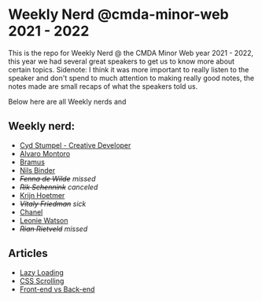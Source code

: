 # Weekly Nerd @cmda-minor-web 2021 - 2022

This is the repo for Weekly Nerd @ the CMDA Minor Web year 2021 - 2022, this year we had several great speakers to get us to know more about certain topics.
Sidenote: I think it was more important to really listen to the speaker and don't spend to much attention to making really good notes, the notes made are small recaps of what the speakers told us.

Below here are all Weekly nerds and 


## Weekly nerd:
- [Cyd Stumpel - Creative Developer]()
- [Alvaro Montoro]()
- [Bramus]()
- [Nils Binder]()
- _~~Fenna de Wilde~~ missed_
- _~~Rik Schennink~~ canceled_
- [Krijn Hoetmer]()
- _~~Vitaly Friedman~~ sick_
- [Chanel]()
- [Leonie Watson]()
- _~~Rian Rietveld~~ missed_

## Articles
- [Lazy Loading]()
- [CSS Scrolling]()
- [Front-end vs Back-end]()


